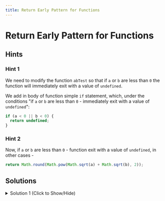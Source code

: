 ```yaml
---
title: Return Early Pattern for Functions
---
```

# Return Early Pattern for Functions

## Hints

### Hint 1
We need to modify the function ```abTest``` so that if ```a``` or ```b``` are less than ```0``` the function will immediately exit with a value of ```undefined```.

We add in body of function simple ```if``` statement, which, under the conditions "if ```a``` or ```b``` are less than ```0``` - immediately exit with a value of ```undefined```":

```javascript
if (a < 0 || b < 0) {
  return undefined;
}
```

### Hint 2
Now, if ```a``` or ```b``` are less than ```0``` - function exit with a value of ```undefined```, in other cases -

```javascript
return Math.round(Math.pow(Math.sqrt(a) + Math.sqrt(b), 2));
```

## Solutions

<details><summary>Solution 1 (Click to Show/Hide)</summary>

```javascript
// Setup
function abTest(a, b) {
  // Only change code below this line
  if (a < 0 || b < 0) {
    return undefined;
  }

  // Only change code above this line

  return Math.round(Math.pow(Math.sqrt(a) + Math.sqrt(b), 2));
}

// Change values below to test your code
abTest(2, 2);
```

</details>